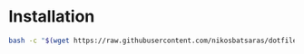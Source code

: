 # Installation
```bash
bash -c "$(wget https://raw.githubusercontent.com/nikosbatsaras/dotfiles/master/urxvt/install.sh -O -)"
```

